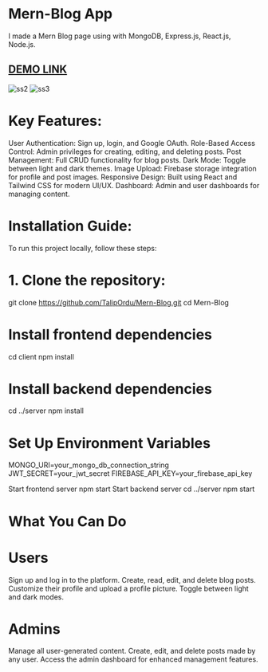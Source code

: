 # Mern-Blog App
I made a Mern Blog page using with MongoDB, Express.js, React.js, Node.js.

## [DEMO LINK](https://mern-blog-78gw.onrender.com/)
![ss2](https://github.com/user-attachments/assets/31b7dffd-8e75-45e1-8ce1-66d36e262219)
![ss3](https://github.com/user-attachments/assets/a092b5de-9178-4d21-a4c9-5c3e72f01701)

# Key Features:
User Authentication: Sign up, login, and Google OAuth.
Role-Based Access Control: Admin privileges for creating, editing, and deleting posts.
Post Management: Full CRUD functionality for blog posts.
Dark Mode: Toggle between light and dark themes.
Image Upload: Firebase storage integration for profile and post images.
Responsive Design: Built using React and Tailwind CSS for modern UI/UX.
Dashboard: Admin and user dashboards for managing content.

# Installation Guide:
To run this project locally, follow these steps:

# 1. Clone the repository:
   git clone https://github.com/TalipOrdu/Mern-Blog.git
   cd Mern-Blog
# Install frontend dependencies
cd client
npm install
# Install backend dependencies
cd ../server
npm install

# Set Up Environment Variables
MONGO_URI=your_mongo_db_connection_string
JWT_SECRET=your_jwt_secret
FIREBASE_API_KEY=your_firebase_api_key

Start frontend server
npm start
Start backend server
cd ../server
npm start

# What You Can Do

# Users
Sign up and log in to the platform.
Create, read, edit, and delete blog posts.
Customize their profile and upload a profile picture.
Toggle between light and dark modes.

# Admins
Manage all user-generated content.
Create, edit, and delete posts made by any user.
Access the admin dashboard for enhanced management features.
